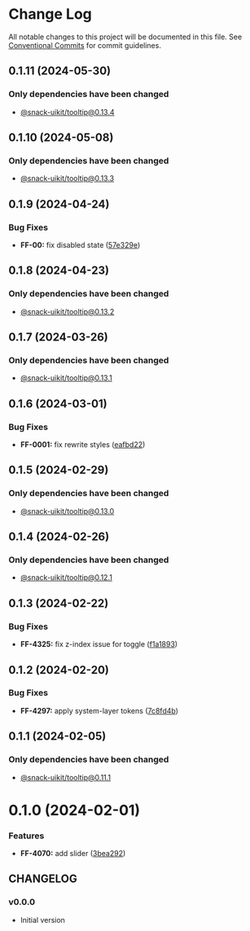 # Change Log

All notable changes to this project will be documented in this file.
See [Conventional Commits](https://conventionalcommits.org) for commit guidelines.

## 0.1.11 (2024-05-30)

### Only dependencies have been changed
* [@snack-uikit/tooltip@0.13.4](https://github.com/cloud-ru-tech/snack-uikit/blob/master/packages/tooltip/CHANGELOG.md)





## 0.1.10 (2024-05-08)

### Only dependencies have been changed
* [@snack-uikit/tooltip@0.13.3](https://github.com/cloud-ru-tech/snack-uikit/blob/master/packages/tooltip/CHANGELOG.md)





## 0.1.9 (2024-04-24)


### Bug Fixes

* **FF-00:** fix disabled state ([57e329e](https://github.com/cloud-ru-tech/snack-uikit/commit/57e329e2acc9b092df6026e96011f17b86349e9b))





## 0.1.8 (2024-04-23)

### Only dependencies have been changed
* [@snack-uikit/tooltip@0.13.2](https://github.com/cloud-ru-tech/snack-uikit/blob/master/packages/tooltip/CHANGELOG.md)





## 0.1.7 (2024-03-26)

### Only dependencies have been changed
* [@snack-uikit/tooltip@0.13.1](https://github.com/cloud-ru-tech/snack-uikit/blob/master/packages/tooltip/CHANGELOG.md)





## 0.1.6 (2024-03-01)


### Bug Fixes

* **FF-0001:** fix rewrite styles ([eafbd22](https://github.com/cloud-ru-tech/snack-uikit/commit/eafbd22bcd4fb72d11089bb0c810e03442420f6c))





## 0.1.5 (2024-02-29)

### Only dependencies have been changed
* [@snack-uikit/tooltip@0.13.0](https://github.com/cloud-ru-tech/snack-uikit/blob/master/packages/tooltip/CHANGELOG.md)





## 0.1.4 (2024-02-26)

### Only dependencies have been changed
* [@snack-uikit/tooltip@0.12.1](https://github.com/cloud-ru-tech/snack-uikit/blob/master/packages/tooltip/CHANGELOG.md)





## 0.1.3 (2024-02-22)


### Bug Fixes

* **FF-4325:** fix z-index issue for toggle ([f1a1893](https://github.com/cloud-ru-tech/snack-uikit/commit/f1a189322ede924791c263bc9ecbb75393218c31))





## 0.1.2 (2024-02-20)


### Bug Fixes

* **FF-4297:** apply system-layer tokens ([7c8fd4b](https://github.com/cloud-ru-tech/snack-uikit/commit/7c8fd4b5334360b2fc31da92973b6835ffa287af))





## 0.1.1 (2024-02-05)

### Only dependencies have been changed
* [@snack-uikit/tooltip@0.11.1](https://github.com/cloud-ru-tech/snack-uikit/blob/master/packages/tooltip/CHANGELOG.md)





# 0.1.0 (2024-02-01)


### Features

* **FF-4070:** add slider ([3bea292](https://github.com/cloud-ru-tech/snack-uikit/commit/3bea2924af090a44a22f3028e043e69bd0a4225d))





## CHANGELOG

### v0.0.0

- Initial version

